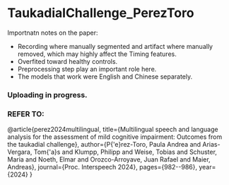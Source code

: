 # TaukadialChallenge_PerezToro

Importnatn notes on the paper:
- Recording where manually segmented and artifact where manually removed, which may highly affect the Timing features.
- Overfited toward healthy controls.
- Preprocessing step play an important role here.
- The models that work were English and Chinese separately.

  
### Uploading in progress.
### REFER TO:
@article{perez2024multilingual,
  title={Multilingual speech and language analysis for the assessment of mild cognitive impairment: Outcomes from the taukadial challenge},
  author={P{\'e}rez-Toro, Paula Andrea and Arias-Vergara, Tom{\'a}s and Klumpp, Philipp and Weise, Tobias and Schuster, Maria and Noeth, Elmar and Orozco-Arroyave, Juan Rafael and Maier, Andreas},
  journal={Proc. Interspeech 2024},
  pages={982--986},
  year={2024}
}
